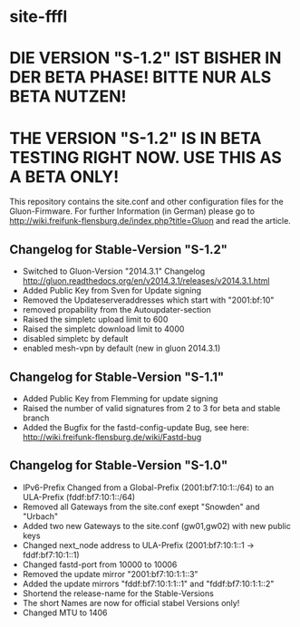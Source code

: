 site-fffl
=========

DIE VERSION "S-1.2" IST BISHER IN DER BETA PHASE! BITTE NUR ALS BETA NUTZEN!
============================================================================

THE VERSION "S-1.2" IS IN BETA TESTING RIGHT NOW. USE THIS AS A BETA ONLY!
==========================================================================

This repository contains the site.conf and other configuration files for the Gluon-Firmware. For further Information (in German) please go to http://wiki.freifunk-flensburg.de/index.php?title=Gluon and read the article.

Changelog for Stable-Version "S-1.2"
------------------------------------
* Switched to Gluon-Version "2014.3.1" Changelog http://gluon.readthedocs.org/en/v2014.3.1/releases/v2014.3.1.html
* Added Public Key from Sven for Update signing
* Removed the Updateserveraddresses which start with "2001:bf:10"
* removed propability from the Autoupdater-section
* Raised the simpletc upload limit to 600
* Raised the simpletc download limit to 4000
* disabled simpletc by default
* enabled mesh-vpn by default (new in gluon 2014.3.1)

Changelog for Stable-Version "S-1.1"
------------------------------------
* Added Public Key from Flemming for update signing
* Raised the number of valid signatures from 2 to 3 for beta and stable branch
* Added the Bugfix for the fastd-config-update Bug, see here: http://wiki.freifunk-flensburg.de/wiki/Fastd-bug

Changelog for Stable-Version "S-1.0"
------------------------------------
* IPv6-Prefix Changed from a Global-Prefix (2001:bf7:10:1::/64) to an ULA-Prefix (fddf:bf7:10:1::/64)
* Removed all Gateways from the site.conf exept "Snowden" and "Urbach"
* Added two new Gateways to the site.conf (gw01,gw02) with new public keys
* Changed next_node address to ULA-Prefix (2001:bf7:10:1::1 -> fddf:bf7:10:1::1)
* Changed fastd-port from 10000 to 10006
* Removed the update mirror "2001:bf7:10:1:1::3"
* Added the update mirrors "fddf:bf7:10:1:1::1" and "fddf:bf7:10:1:1::2"
* Shortend the release-name for the Stable-Versions
* The short Names are now for official stabel Versions only!
* Changed MTU to 1406

